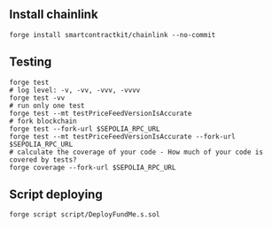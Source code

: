 ## Install chainlink
```shell
forge install smartcontractkit/chainlink --no-commit
```
## Testing
```shell
forge test
# log level: -v, -vv, -vvv, -vvvv
forge test -vv
# run only one test
forge test --mt testPriceFeedVersionIsAccurate
# fork blockchain
forge test --fork-url $SEPOLIA_RPC_URL
forge test --mt testPriceFeedVersionIsAccurate --fork-url $SEPOLIA_RPC_URL
# calculate the coverage of your code - How much of your code is covered by tests?
forge coverage --fork-url $SEPOLIA_RPC_URL
```

## Script deploying
```shell
forge script script/DeployFundMe.s.sol
```
